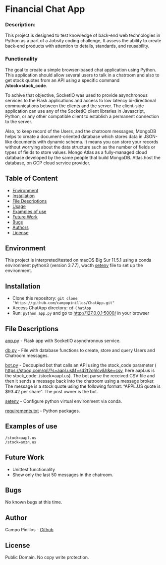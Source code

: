 # Financial Chat App

### Description:
This project is designed to test knowledge of back-end web technologies in Python as a part of a Jobsity coding challenge, It assess the ability to create back-​end products with attention to details, standards, and reusability.

### Functionality
The goal to create a simple browser-based chat application using Python. This application should allow several users to talk in a chatroom and also to get stock quotes from an API using a specific command <b>/stock=stock_code</b>.

To achive that objective, SocketIO was used to provide asynchronous services to the Flask applications and access to low latency bi-directional communications between the clients and the server. The client-side application can use any of the SocketIO client libraries in Javascript, Python, or any other compatible client to establish a permanent connection to the server. 

Also, to keep record of the Users, and the chatroom messages, MongoDB helps to create a document-oriented database which stores data in JSON-like documents with dynamic schema. It means you can store your records without worrying about the data structure such as the number of fields or types of fields to store values. Mongo Atlas as a fully-managed cloud database developed by the same people that build MongoDB. Atlas host the database, on GCP cloud service provider.

## Table of Content
* [Environment](#environment)
* [Installation](#installation)
* [File Descriptions](#file-descriptions)
* [Usage](#usage)
* [Examples of use](#examples-of-use)
* [Future Work](#bugs)
* [Bugs](#bugs)
* [Authors](#authors)
* [License](#license)

## Environment
This project is interpreted/tested on macOS Big Sur 11.5.1 using a conda environment python3 (version 3.7.7), wacth [setenv](/setenv) file to set up the environment.

## Installation
* Clone this repository: 
`git clone "https://github.com/campopinillos/ChatApp.git"`
* Access ChatApp directory: `cd ChatApp`
* Run: `python app.py` and go to http://127.0.0.1:5000/ in your browser

## File Descriptions
[app.py](app.py) - Flask app with SocketIO asynchronous service.

[db.py](db.py) - File with database functions to create, store and query Users and Chatroom messages.

[bot.py](bot.py) - ​Decoupled bot that calls an API using the stock_code parameter (​https://stooq.com/q/l/?s=aapl.us&f=sd2t2ohlcv&h&e=csv​, here aapl.us is the stock_code: /stock=​​aapl.us). The bot  parse the received CSV file and then it sends a message back into the chatroom using a message broker. The message is a stock quote using the following format: “APPL.US quote is $93.42 per share”. The post owner is the bot.

[setenv](setenv) - Configure python virtual environment via conda.

[requirements.txt](requirements.txt) - Python packages.

## Examples of use
```
/stock=​​aapl.us
/stock=amzn.us
```

## Future Work
* Unittest functionality
* Show only the last 50 messages in the chatroom.


## Bugs
No known bugs at this time. 

## Author
Campo Pinillos - [Github](https://github.com/campopinillos)

## License
Public Domain. No copy write protection. 